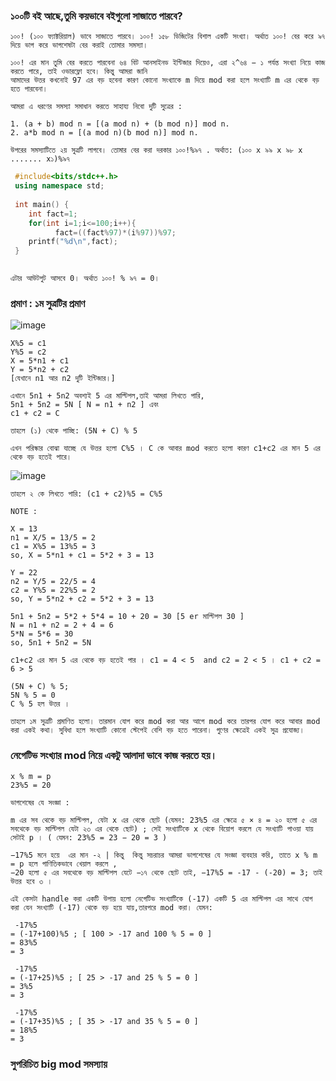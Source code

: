 
### ১০০টি বই আছে,তুমি কয়ভাবে বইগুলো সাজাতে পারবে?

```
১০০! (১০০ ফ্যাক্টরিয়াল) ভাবে সাজাতে পারবে। ১০০! ১৫৮ ডিজিটের বিশাল একটি সংখ্যা। অর্থাত ১০০! বের করে ৯৭ দিয়ে ভাগ করে ভাগশেষটা বের করাই তোমার সমস্যা।

১০০! এর মান তুমি বের করতে পারবেনা ৬৪ বিট আনসাইনড ইন্টিজার দিয়েও, এরা ২^৬৪ − ১ পর্যন্ত সংখ্যা নিয়ে কাজ করতে পারে, তাই ওভারফ্লো হবে। কিন্তু আমরা জানি 
আমাদের উত্তর কখনোই 97 এর বড় হবেনা কারণ কোনো সংখ্যাকে m দিয়ে mod করা হলে সংখ্যাটি m এর থেকে বড় হতে পারবেনা।

```
```
আমরা এ ধরণের সমস্যা সমাধান করতে সাহায্য নিবো দুটি সুত্রের :

1. (a + b) mod n = [(a mod n) + (b mod n)] mod n.
2. a*b mod n = [(a mod n)(b mod n)] mod n.

উপরের সমস্যাটিতে ২য় সুত্রটি লাগবে। তোমার বের করা দরকার ১০০!%৯৭ . অর্থাত: (১০০ x ৯৯ x ৯৮ x ....... x১)%৯৭
```
``` c++
 #include<bits/stdc++.h>
 using namespace std;
 
 int main() {
    int fact=1;
   	for(int i=1;i<=100;i++){
		  fact=((fact%97)*(i%97))%97;
    printf("%d\n",fact);
 }
 
```
```
এটার আউটপুট আসবে 0। অর্থাত ১০০! % ৯৭ = 0।
```

### প্রমাণ : ১ম সুত্রটির প্রমাণ

![image](https://user-images.githubusercontent.com/59710234/154542900-1653aeee-d9d1-4843-b57f-83844c1ac1b1.png)

```
X%5 = c1
Y%5 = c2
X = 5*n1 + c1
Y = 5*n2 + c2
[যেখানে n1 আর n2 দুটি ইন্টিজার।]

এখানে 5n1 + 5n2 অবশ্যই 5 এর মাল্টিপল,তাই আমরা লিখতে পারি,
5n1 + 5n2 = 5N [ N = n1 + n2 ] এবং
c1 + c2 = C

তাহলে (১) থেকে পাচ্ছি: (5N + C) % 5

এখন পরিস্কার বোঝা যাচ্ছে যে উত্তর হলো C%5 । C কে আবার mod করতে হলো কারণ c1+c2 এর মান 5 এর থেকে বড় হতেই পারে।
```
![image](https://user-images.githubusercontent.com/59710234/154545620-482ea93e-34d1-4e02-aabc-a4403eb63b9c.png)
```
তাহলে ২ কে লিখতে পারি: (c1 + c2)%5 = C%5
```
```
NOTE :

X = 13
n1 = X/5 = 13/5 = 2
c1 = X%5 = 13%5 = 3
so, X = 5*n1 + c1 = 5*2 + 3 = 13

Y = 22
n2 = Y/5 = 22/5 = 4
c2 = Y%5 = 22%5 = 2
so, Y = 5*n2 + c2 = 5*2 + 3 = 13

5n1 + 5n2 = 5*2 + 5*4 = 10 + 20 = 30 [5 er মাল্টিপল 30 ]
N = n1 + n2 = 2 + 4 = 6
5*N = 5*6 = 30
so, 5n1 + 5n2 = 5N

c1+c2 এর মান 5 এর থেকে বড় হতেই পার । c1 = 4 < 5  and c2 = 2 < 5 । c1 + c2 = 6 > 5

(5N + C) % 5;
5N % 5 = 0
C % 5 হল উত্তর ।
```
```
তাহলে ১ম সুত্রটি প্রমাণিত হলো। তারমান যোগ করে mod করা আর আগে mod করে তারপর যোগ করে আবার mod করা একই কথা। সুবিধা হলে সংখ্যাটি কোনো স্টেপেই বেশি বড় হতে পারেনা। গুণের ক্ষেত্রেই একই সুত্র প্রযোজ্য।
```

### নেগেটিভ সংখ্যার mod নিয়ে একটু আলাদা ভাবে কাজ করতে হয়।

```
x % m = p
23%5 = 20

ভাগশেষের যে সংজ্ঞা :

m এর সব থেকে বড় মাল্টিপল, যেটা x এর থেকে ছোট (যেমন: 23%5 এর ক্ষেত্রে ৫ × ৪ = ২০ হলো ৫ এর সবথেকে বড় মাল্টিপল যেটা ২৩ এর থেকে ছোট) ; সেই সংখ্যাটিকে x থেকে বিয়োগ করলে যে সংখ্যাটি পাওয়া যায় সেটাই p । ( যেমন: 23%5 = 23 − 20 = 3 )
```
```
−17%5 মনে হয়ে  এর মান -২ | কিন্তু  কিন্তু সচরাচর আমরা ভাগশেষের যে সংজ্ঞা ব্যবহার করি, তাতে x % m = p হলে গাণিতিকভাবে খেয়াল করলে , 
−20 হলো ৫ এর সবথেকে বড় মাল্টিপল যেটে −১৭ থেকে ছোট তাই, −17%5 = -17 - (-20) = 3; তাই উত্তর হবে ৩ ।

এই কেসটা handle করা একটি উপায় হলো নেগেটিভ সংখ্যাটিকে (-17) একটি 5 এর মাল্টিপল এর সাথে যোগ করা যেন সংখ্যাটি (-17) থেকে বড় হয়ে যায়,তারপরে mod করা। যেমন:

 -17%5
= (-17+100)%5 ; [ 100 > -17 and 100 % 5 = 0 ]
= 83%5
= 3

 -17%5
= (-17+25)%5 ; [ 25 > -17 and 25 % 5 = 0 ] 
= 3%5
= 3

 -17%5
= (-17+35)%5 ; [ 35 > -17 and 35 % 5 = 0 ]
= 18%5
= 3
```
### সুপরিচিত big mod সমস্যায়
